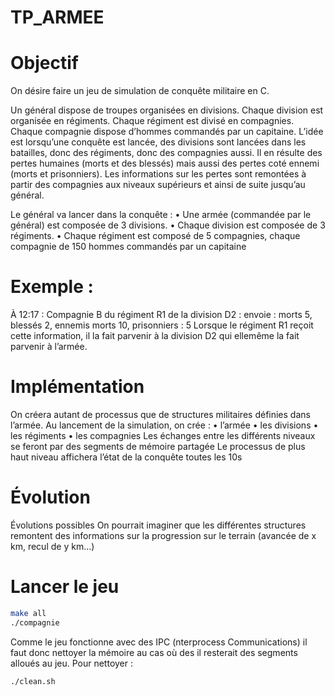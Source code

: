 # TP_ARMEE

# Objectif
On désire faire un jeu de simulation de conquête militaire en C.

Un général dispose de troupes organisées en divisions. Chaque division est organisée en régiments. Chaque régiment est divisé en compagnies. Chaque compagnie dispose d’hommes commandés par un capitaine. L’idée est lorsqu’une conquête est lancée, des divisions sont lancées dans les batailles, donc des régiments, donc des compagnies aussi. Il en résulte des pertes humaines (morts et des blessés) mais aussi des pertes coté ennemi (morts et prisonniers). Les informations sur les pertes sont remontées à partir des compagnies aux niveaux supérieurs et ainsi de suite jusqu’au général.


Le général va lancer dans la conquête : • Une armée (commandée par le général) est composée de 3 divisions. • Chaque division est composée de 3 régiments. • Chaque régiment est composé de 5 compagnies, chaque compagnie de 150 hommes commandés par un capitaine



# Exemple :

À 12:17 : Compagnie B du régiment R1 de la division D2 : envoie : morts 5, blessés 2, ennemis morts 10, prisonniers : 5 Lorsque le régiment R1 reçoit cette information, il la fait parvenir à la division D2 qui ellemême la fait parvenir à l’armée.

# Implémentation

On créera autant de processus que de structures militaires définies dans l’armée. Au lancement de la simulation, on crée : • l’armée • les divisions • les régiments • les compagnies Les échanges entre les différents niveaux se feront par des segments de mémoire partagée Le processus de plus haut niveau affichera l’état de la conquête toutes les 10s


# Évolution

Évolutions possibles On pourrait imaginer que les différentes structures remontent des informations sur la progression sur le terrain (avancée de x km, recul de y km...)


# Lancer le jeu 


```bash
make all
./compagnie
```

Comme le jeu fonctionne avec des IPC (nterprocess Communications) il faut donc nettoyer la mémoire au cas où des il resterait des segments alloués au jeu. Pour nettoyer :

```bash
./clean.sh
```
